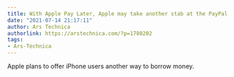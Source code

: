 ```yaml
---
title: With Apple Pay Later, Apple may take another stab at the PayPal model
date: "2021-07-14 21:17:11"
author: Ars Technica
authorlink: https://arstechnica.com/?p=1780202
tags:
- Ars-Technica
---
```

Apple plans to offer iPhone users another way to borrow money.